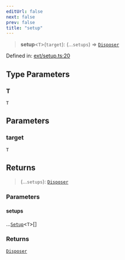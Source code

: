 ```yaml
---
editUrl: false
next: false
prev: false
title: "setup"
---
```


> **setup**\<`T`\>(`target`): (...`setups`) => [`Disposer`](/docs/src/content/docs/reference/type-aliases/disposer/)

Defined in: [ext/setup.ts:20](https://github.com/WinstonFassett/matchina/blob/2d22b2187dda803854f54b63fe09d04bd833387d/src/ext/setup.ts#L20)

## Type Parameters

### T

`T`

## Parameters

### target

`T`

## Returns

> (...`setups`): [`Disposer`](/docs/src/content/docs/reference/type-aliases/disposer/)

### Parameters

#### setups

...[`Setup`](/docs/src/content/docs/reference/type-aliases/setup/)\<`T`\>[]

### Returns

[`Disposer`](/docs/src/content/docs/reference/type-aliases/disposer/)

